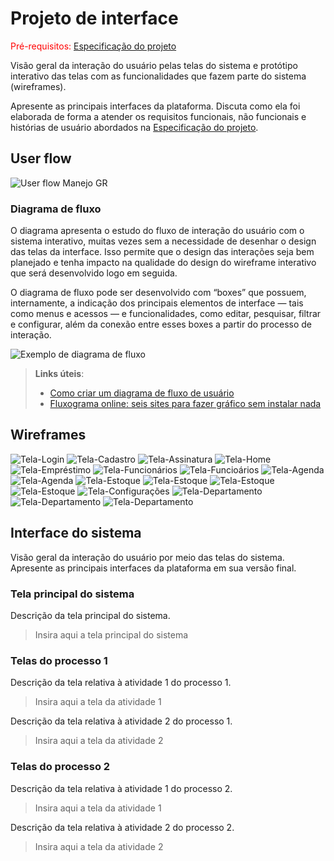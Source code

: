 
# Projeto de interface

<span style="color:red">Pré-requisitos: <a href="02-Especificacao.md"> Especificação do projeto</a></span>

Visão geral da interação do usuário pelas telas do sistema e protótipo interativo das telas com as funcionalidades que fazem parte do sistema (wireframes).

 Apresente as principais interfaces da plataforma. Discuta como ela foi elaborada de forma a atender os requisitos funcionais, não funcionais e histórias de usuário abordados na <a href="02-Especificacao.md"> Especificação do projeto</a></span>.

 ## User flow
![User flow Manejo GR](images/UserFlow_Manejo.jpg)


### Diagrama de fluxo

O diagrama apresenta o estudo do fluxo de interação do usuário com o sistema interativo, muitas vezes sem a necessidade de desenhar o design das telas da interface. Isso permite que o design das interações seja bem planejado e tenha impacto na qualidade do design do wireframe interativo que será desenvolvido logo em seguida.

O diagrama de fluxo pode ser desenvolvido com “boxes” que possuem, internamente, a indicação dos principais elementos de interface — tais como menus e acessos — e funcionalidades, como editar, pesquisar, filtrar e configurar, além da conexão entre esses boxes a partir do processo de interação.

![Exemplo de diagrama de fluxo](images/diagrama_fluxo.jpg)

> **Links úteis**:
> - [Como criar um diagrama de fluxo de usuário](https://www.lucidchart.com/blog/how-to-make-a-user-flow-diagram)
> - [Fluxograma online: seis sites para fazer gráfico sem instalar nada](https://www.techtudo.com.br/listas/2019/03/fluxograma-online-seis-sites-para-fazer-grafico-sem-instalar-nada.ghtml)

## Wireframes


![Tela-Login](images/Manejo_Login.png)
![Tela-Cadastro](images/Manejo_Cadastro.png)
![Tela-Assinatura](images/Manejo_Assinatura.png)
![Tela-Home](images/Manejo_Home.png)
![Tela-Empréstimo](images/Manejo_TelasEmprestimo.png)
![Tela-Funcionários](images/Manejo_NovoFun.png)
![Tela-Funcioários](images/Manejo_EditarFun.png)
![Tela-Agenda](images/Manejo_Agenda.png)
![Tela-Agenda](images/Manejo_CriarEvento.png)
![Tela-Estoque](images/Manejo_Estoque.png)
![Tela-Estoque](images/Manejo_EstoqueAcao.png)
![Tela-Estoque](images/Manejo_CriarFerra.png)
![Tela-Estoque](images/Manejo_CriarEstoque.png)
![Tela-Configurações](images/Manejo_Configuracoes.png)
![Tela-Departamento](images/Manejo_Dep.png)
![Tela-Departamento](images/Manejo_CriarDep.png)
![Tela-Departamento](images/Manejo_EditarDep.png)
 

## Interface do sistema

Visão geral da interação do usuário por meio das telas do sistema. Apresente as principais interfaces da plataforma em sua versão final.

### Tela principal do sistema

Descrição da tela principal do sistema.

> Insira aqui a tela principal do sistema


###  Telas do processo 1

Descrição da tela relativa à atividade 1 do processo 1.

> Insira aqui a tela da atividade 1

Descrição da tela relativa à atividade 2 do processo 1.

> Insira aqui a tela da atividade 2


### Telas do processo 2

Descrição da tela relativa à atividade 1 do processo 2.

> Insira aqui a tela da atividade 1

Descrição da tela relativa à atividade 2 do processo 2.

> Insira aqui a tela da atividade 2

